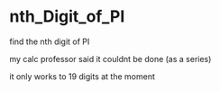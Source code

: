 # nth_Digit_of_PI
find the nth digit of PI

my calc professor said it couldnt be done (as a series)

it only works to 19 digits at the moment
